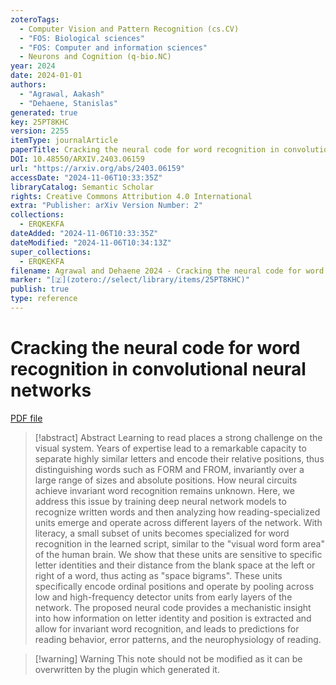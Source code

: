 ```yaml
---
zoteroTags:
  - Computer Vision and Pattern Recognition (cs.CV)
  - "FOS: Biological sciences"
  - "FOS: Computer and information sciences"
  - Neurons and Cognition (q-bio.NC)
year: 2024
date: 2024-01-01
authors:
  - "Agrawal, Aakash"
  - "Dehaene, Stanislas"
generated: true
key: 25PT8KHC
version: 2255
itemType: journalArticle
paperTitle: Cracking the neural code for word recognition in convolutional neural networks
DOI: 10.48550/ARXIV.2403.06159
url: "https://arxiv.org/abs/2403.06159"
accessDate: "2024-11-06T10:33:35Z"
libraryCatalog: Semantic Scholar
rights: Creative Commons Attribution 4.0 International
extra: "Publisher: arXiv Version Number: 2"
collections:
  - ERQKEKFA
dateAdded: "2024-11-06T10:33:35Z"
dateModified: "2024-11-06T10:34:13Z"
super_collections:
  - ERQKEKFA
filename: Agrawal and Dehaene 2024 - Cracking the neural code for word recognition in convolutional neural networks.pdf
marker: "[🇿](zotero://select/library/items/25PT8KHC)"
publish: true
type: reference
---
```

# Cracking the neural code for word recognition in convolutional neural networks

[PDF file](/Papers/PDFs/Agrawal%20and%20Dehaene%202024%20-%20Cracking%20the%20neural%20code%20for%20word%20recognition%20in%20convolutional%20neural%20networks.pdf)

> [!abstract] Abstract
> Learning to read places a strong challenge on the visual system. Years of expertise lead to a remarkable capacity to separate highly similar letters and encode their relative positions, thus distinguishing words such as FORM and FROM, invariantly over a large range of sizes and absolute positions. How neural circuits achieve invariant word recognition remains unknown. Here, we address this issue by training deep neural network models to recognize written words and then analyzing how reading-specialized units emerge and operate across different layers of the network. With literacy, a small subset of units becomes specialized for word recognition in the learned script, similar to the "visual word form area" of the human brain. We show that these units are sensitive to specific letter identities and their distance from the blank space at the left or right of a word, thus acting as "space bigrams". These units specifically encode ordinal positions and operate by pooling across low and high-frequency detector units from early layers of the network. The proposed neural code provides a mechanistic insight into how information on letter identity and position is extracted and allow for invariant word recognition, and leads to predictions for reading behavior, error patterns, and the neurophysiology of reading.

>[!warning] Warning
> This note should not be modified as it can be overwritten by the plugin which generated it.

